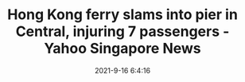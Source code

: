 ---
"title": "Hong Kong ferry slams into pier in Central, injuring 7 passengers - Yahoo Singapore News"
"date": "2021-9-16 6:4:16"
"feed_name": "GOOGLENEWSMINING"
"feed_website": "https://news.google.com/search?q=mining%2Bincident&hl=en-US&gl=US&ceid=US:en"
"feed_rss": "https://news.google.com/rss/search?q=mining%2Bincident&hl=en-US&gl=US&ceid=US:en"
"link": "https://sg.news.yahoo.com/hong-kong-ferry-slams-pier-060416370.html"
"file": "_posts/2021-1-1-cded69c9ec54580445025a00fd8d047d35850b1d.md"
"accident": "1"
"drilling": "0"
"dead": "0"
"injured": "7"
---